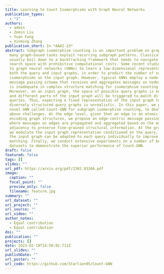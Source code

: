 ```yaml
---
title: Learning to Count Isomorphisms with Graph Neural Networks
publication_types:
  - "1"
authors:
  - admin
  - Zemin Liu
  - Yuan Fang
  - Xinming Zhang
publication_short: In *AAAI-23*
abstract: Subgraph isomorphism counting is an important problem on graphs, as
  many graph-based tasks exploit recurring subgraph patterns. Classical methods
  usually boil down to a backtracking framework that needs to navigate a huge
  search space with prohibitive computational costs. Some recent studies resort
  to graph neural networks (GNNs) to learn a low-dimensional representation for
  both the query and input graphs, in order to predict the number of subgraph
  isomorphisms on the input graph. However, typical GNNs employ a node-centric
  message passing scheme that receives and aggregates messages on nodes, which
  is inadequate in complex structure matching for isomorphism counting.
  Moreover, on an input graph, the space of possible query graphs is enormous,
  and different parts of the input graph will be triggered to match different
  queries. Thus, expecting a fixed representation of the input graph to match
  diversely structured query graphs is unrealistic. In this paper, we propose a
  novel GNN called Count-GNN for subgraph isomorphism counting, to deal with the
  above challenges. At the edge level, given that an edge is an atomic unit of
  encoding graph structures, we propose an edge-centric message passing scheme,
  where messages on edges are propagated and aggregated based on the edge
  adjacency to preserve fine-grained structural information. At the graph level,
  we modulate the input graph representation conditioned on the query, so that
  the input graph can be adapted to each query individually to improve their
  matching. Finally, we conduct extensive experiments on a number of benchmark
  datasets to demonstrate the superior performance of Count-GNN.
draft: false
featured: false
tags: []
slides: ""
url_pdf: https://arxiv.org/pdf/2302.03266.pdf
image:
  caption: ""
  focal_point: ""
  preview_only: false
  filename: feature.jpg
summary: ""
url_dataset: ""
url_project: ""
url_source: ""
url_video: ""
author_notes:
  - Equal contribution
  - Equal contribution
doi: ""
publication: ""
projects: []
date: 2023-02-19T14:50:02.711Z
url_slides: ""
publishDate: ""
url_poster: ""
url_code: https://github.com/Starlien95/Count-GNN
---
```

